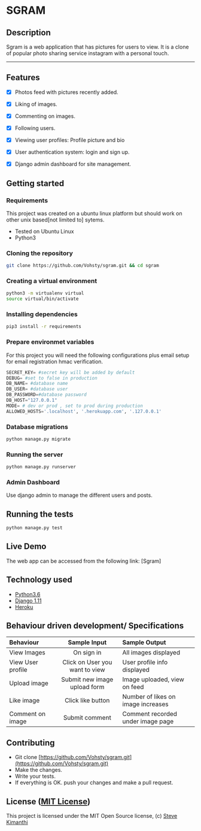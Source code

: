 SGRAM
===================
## Description
Sgram is a web application that has pictures for users to view. It is a clone of popular photo sharing service instagram with a personal touch.

------------------------------------------------------------------------


## Features

+ [x] Photos feed with pictures recently added.
+ [x] Liking of images.
+ [x] Commenting on images.
+ [x] Following users.
+ [x] Viewing user profiles: Profile picture and bio
+ [x] User authentication system: login and sign up.
+ [x] Django admin dashboard for site management.



## Getting started

### Requirements
This project was created on a ubuntu linux platform but should work on other unix based[not limited to] sytems.
* Tested on Ubuntu Linux
* Python3

### Cloning the repository
```bash
git clone https://github.com/Vohsty/sgram.git && cd sgram
```

### Creating a virtual environment

```bash
python3 -m virtualenv virtual
source virtual/bin/activate
```
### Installing dependencies
```bash
pip3 install -r requirements
```

### Prepare environmet variables
For this project you will need the following configurations plus email setup for email registration hmac verification.
```python
SECRET_KEY= #secret key will be added by default
DEBUG= #set to false in production
DB_NAME= #database name
DB_USER= #database user
DB_PASSWORD=#database password
DB_HOST="127.0.0.1"
MODE= # dev or prod , set to prod during production
ALLOWED_HOSTS='.localhost', '.herokuapp.com', '.127.0.0.1'
```

### Database migrations

```bash
python manage.py migrate
```

### Running the server
```bash
python manage.py runserver
```

### Admin Dashboard
Use django admin to manage the different users and posts.


## Running the tests
```bash
python manage.py test
```

## Live Demo

The web app can be accessed from the following link:
[Sgram]


## Technology used

* [Python3.6](https://www.python.org/)
* [Django 1.11](https://www.djangoproject.com/)
* [Heroku](https://heroku.com)

## Behaviour driven development/ Specifications

| Behaviour |  Sample Input | Sample Output |
| :---------------- | :---------------: | :------------------ |
| View Images | On sign in | All images displayed |
| View User profile | Click on User you want to view | User profile info displayed |
| Upload image | Submit new image upload form| Image uploaded, view on feed|
| Like image | Click like button | Number of likes on image increases|
| Comment on image | Submit comment | Comment recorded under image page|



## Contributing

- Git clone [https://github.com/Vohsty/sgram.git](https://github.com/Vohsty/sgram.git)
- Make the changes.
- Write your tests.
- If everything is OK. push your changes and make a pull request.

## License ([MIT License](http://choosealicense.com/licenses/mit/))
This project is licensed under the MIT Open Source license, (c) [Steve Kimanthi](https://github.com/Vohsty/)

